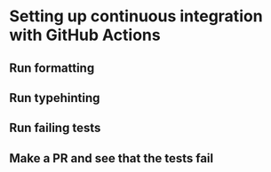 # Setting up continuous integration with GitHub Actions

## Run formatting

## Run typehinting

## Run failing tests

## Make a PR and see that the tests fail
